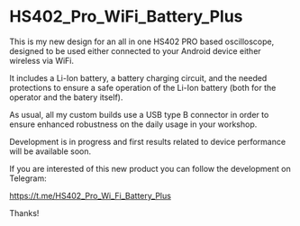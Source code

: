 # HS402_Pro_WiFi_Battery_Plus


This is my new design for an all in one HS402 PRO based oscilloscope, designed to be used either connected to your Android device either wireless via WiFi.

It includes a Li-Ion battery, a battery charging circuit, and the needed protections to ensure a safe operation of the Li-Ion battery (both for the operator and the batery itself).

As usual, all my custom builds use a USB type B connector in order to ensure enhanced robustness on the daily usage in your workshop.


Development is in progress and first results related to device performance will be available soon.

If you are interested of this new product you can follow the development on Telegram:

https://t.me/HS402_Pro_Wi_Fi_Battery_Plus

Thanks!
